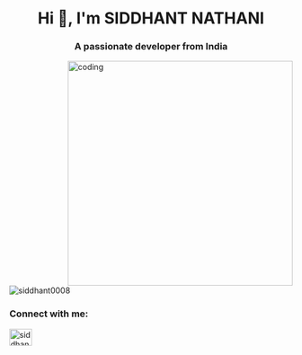 <h1 align="center">Hi 👋, I'm SIDDHANT NATHANI</h1>
<h3 align="center">A passionate  developer from India</h3>
<img align="right" alt="coding" width="400" src="https://user-images.githubusercontent.com/74038190/229223263-cf2e4b07-2615-4f87-9c38-e37600f8381a.gif" > 
<p align="left"> <img src="https://komarev.com/ghpvc/?username=siddhant0008&label=Profile%20views&color=0e75b6&style=flat" alt="siddhant0008" /> </p>


<h3 align="left">Connect with me:</h3>
<p align="left">
<a href="https://twitter.com/siddhant" target="blank"><img align="center" src="https://raw.githubusercontent.com/rahuldkjain/github-profile-readme-generator/master/src/images/icons/Social/twitter.svg" alt="siddhant" height="30" width="40" /></a>
</p>
